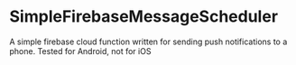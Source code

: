 # SimpleFirebaseMessageScheduler
A simple firebase cloud function written for sending push notifications to a phone. Tested for Android, not for iOS
